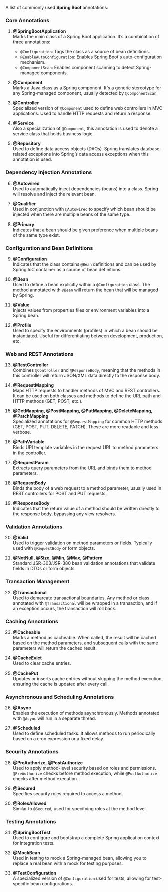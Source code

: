  A list of commonly used **Spring Boot** annotations:

### Core Annotations
1. **@SpringBootApplication**  
   Marks the main class of a Spring Boot application. It’s a combination of three annotations:
   - `@Configuration`: Tags the class as a source of bean definitions.
   - `@EnableAutoConfiguration`: Enables Spring Boot's auto-configuration mechanism.
   - `@ComponentScan`: Enables component scanning to detect Spring-managed components.

2. **@Component**  
   Marks a Java class as a Spring component. It's a generic stereotype for any Spring-managed component, usually detected by `@ComponentScan`.

3. **@Controller**  
   Specialized version of `@Component` used to define web controllers in MVC applications. Used to handle HTTP requests and return a response.

4. **@Service**  
   Also a specialization of `@Component`, this annotation is used to denote a service class that holds business logic.

5. **@Repository**  
   Used to define data access objects (DAOs). Spring translates database-related exceptions into Spring’s data access exceptions when this annotation is used.

### Dependency Injection Annotations
6. **@Autowired**  
   Used to automatically inject dependencies (beans) into a class. Spring will resolve and inject the relevant bean.

7. **@Qualifier**  
   Used in conjunction with `@Autowired` to specify which bean should be injected when there are multiple beans of the same type.

8. **@Primary**  
   Indicates that a bean should be given preference when multiple beans of the same type exist.

### Configuration and Bean Definitions
9. **@Configuration**  
   Indicates that the class contains `@Bean` definitions and can be used by Spring IoC container as a source of bean definitions.

10. **@Bean**  
    Used to define a bean explicitly within a `@Configuration` class. The method annotated with `@Bean` will return the bean that will be managed by Spring.

11. **@Value**  
    Injects values from properties files or environment variables into a Spring bean.

12. **@Profile**  
    Used to specify the environments (profiles) in which a bean should be instantiated. Useful for differentiating between development, production, etc.

### Web and REST Annotations
13. **@RestController**  
    Combines `@Controller` and `@ResponseBody`, meaning that the methods in this controller will return JSON/XML data directly to the response body.

14. **@RequestMapping**  
    Maps HTTP requests to handler methods of MVC and REST controllers. It can be used on both classes and methods to define the URL path and HTTP methods (GET, POST, etc.).

15. **@GetMapping, @PostMapping, @PutMapping, @DeleteMapping, @PatchMapping**  
    Specialized annotations for `@RequestMapping` for common HTTP methods (GET, POST, PUT, DELETE, PATCH). These are more readable and less verbose.

16. **@PathVariable**  
    Binds URI template variables in the request URL to method parameters in the controller.

17. **@RequestParam**  
    Extracts query parameters from the URL and binds them to method parameters.

18. **@RequestBody**  
    Binds the body of a web request to a method parameter, usually used in REST controllers for POST and PUT requests.

19. **@ResponseBody**  
    Indicates that the return value of a method should be written directly to the response body, bypassing any view resolvers.

### Validation Annotations
20. **@Valid**  
    Used to trigger validation on method parameters or fields. Typically used with `@RequestBody` or form objects.

21. **@NotNull, @Size, @Min, @Max, @Pattern**  
    Standard JSR-303/JSR-380 bean validation annotations that validate fields in DTOs or form objects.

### Transaction Management
22. **@Transactional**  
    Used to demarcate transactional boundaries. Any method or class annotated with `@Transactional` will be wrapped in a transaction, and if an exception occurs, the transaction will roll back.

### Caching Annotations
23. **@Cacheable**  
    Marks a method as cacheable. When called, the result will be cached based on the method parameters, and subsequent calls with the same parameters will return the cached result.

24. **@CacheEvict**  
    Used to clear cache entries.

25. **@CachePut**  
    Updates or inserts cache entries without skipping the method execution, ensuring the cache is updated after every call.

### Asynchronous and Scheduling Annotations
26. **@Async**  
    Enables the execution of methods asynchronously. Methods annotated with `@Async` will run in a separate thread.

27. **@Scheduled**  
    Used to define scheduled tasks. It allows methods to run periodically based on a cron expression or a fixed delay.

### Security Annotations
28. **@PreAuthorize, @PostAuthorize**  
    Used to apply method-level security based on roles and permissions. `@PreAuthorize` checks before method execution, while `@PostAuthorize` checks after method execution.

29. **@Secured**  
    Specifies security roles required to access a method.

30. **@RolesAllowed**  
    Similar to `@Secured`, used for specifying roles at the method level.

### Testing Annotations
31. **@SpringBootTest**  
    Used to configure and bootstrap a complete Spring application context for integration tests.

32. **@MockBean**  
    Used in testing to mock a Spring-managed bean, allowing you to replace a real bean with a mock for testing purposes.

33. **@TestConfiguration**  
    A specialized version of `@Configuration` used for tests, allowing for test-specific bean configurations.

